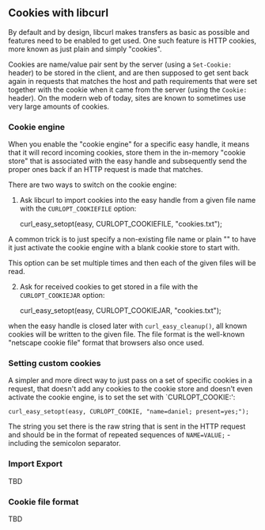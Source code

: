 ## Cookies with libcurl

By default and by design, libcurl makes transfers as basic as possible and
features need to be enabled to get used. One such feature is HTTP cookies,
more known as just plain and simply "cookies".

Cookies are name/value pair sent by the server (using a `Set-Cookie:` header)
to be stored in the client, and are then supposed to get sent back again in
requests that matches the host and path requirements that were set together
with the cookie when it came from the server (using the `Cookie:` header). On
the modern web of today, sites are known to sometimes use very large amounts
of cookies.

### Cookie engine

When you enable the "cookie engine" for a specific easy handle, it means that
it will record incoming cookies, store them in the in-memory "cookie store"
that is associated with the easy handle and subsequently send the proper ones
back if an HTTP request is made that matches.

There are two ways to switch on the cookie engine:

1. Ask libcurl to import cookies into the easy handle from a given file name
with the `CURLOPT_COOKIEFILE` option:

    curl_easy_setopt(easy, CURLOPT_COOKIEFILE, "cookies.txt");

A common trick is to just specify a non-existing file name or plain "" to have
it just activate the cookie engine with a blank cookie store to start with.

This option can be set multiple times and then each of the given files will be
read.

2. Ask for received cookies to get stored in a file with the
`CURLOPT_COOKIEJAR` option:

    curl_easy_setopt(easy, CURLOPT_COOKIEJAR, "cookies.txt");

when the easy handle is closed later with `curl_easy_cleanup()`, all known
cookies will be written to the given file. The file format is the well-known
"netscape cookie file" format that browsers also once used.

### Setting custom cookies

A simpler and more direct way to just pass on a set of specific cookies in a
request, that doesn't add any cookies to the cookie store and doesn't even
activate the cookie engine, is to set the set with `CURLOPT_COOKIE:':

    curl_easy_setopt(easy, CURLOPT_COOKIE, "name=daniel; present=yes;");

The string you set there is the raw string that is sent in the HTTP request
and should be in the format of repeated sequences of `NAME=VALUE;` - including
the semicolon separator.

### Import Export

TBD

### Cookie file format

TBD

